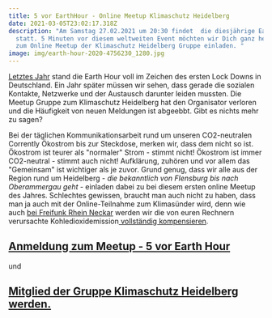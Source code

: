```yaml
---
title: 5 vor EarthHour - Online Meetup Klimaschutz Heidelberg
date: 2021-03-05T23:02:17.318Z
description: "Am Samstag 27.02.2021 um 20:30 findet  die diesjährige Earth Hour
  statt. 5 Minuten vor diesem weltweiten Event möchten wir Dich ganz herzlich
  zum Online Meetup der Klimaschutz Heidelberg Gruppe einladen. "
image: img/earth-hour-2020-4756230_1280.jpg
---
```

[Letztes Jahr](https://corrently.de/post/earthhour-flashmob-f%C3%BCr-zu-hause-samstag-28-03-20-30-uhr/) stand die Earth Hour voll im Zeichen des ersten Lock Downs in Deutschland. Ein Jahr später müssen wir sehen, dass gerade die sozialen Kontakte, Netzwerke und der Austausch darunter leiden mussten. Die Meetup Gruppe zum Klimaschutz Heidelberg hat den Organisator verloren und die Häufigkeit von neuen Meldungen ist abgeebbt. Gibt es nichts mehr zu sagen?

Bei der täglichen Kommunikationsarbeit rund um unseren CO2-neutralen Corrently Ökostrom bis zur Steckdose, merken wir, dass dem nicht so ist. Ökostrom ist teurer als "normaler" Strom - stimmt nicht! Ökostrom ist immer CO2-neutral - stimmt auch nicht! Aufklärung, zuhören und vor allem das "Gemeinsam" ist wichtiger als je zuvor. Grund genug, dass wir alle aus der Region rund um Heidelberg - *die bekanntlich von Flensburg bis nach Oberammergau geht* - einladen dabei zu bei diesem ersten online Meetup des Jahres. Schlechtes gewissen, braucht man auch nicht zu haben, dass man ja auch mit der Online-Teilnahme zum Klimasünder wird, denn wie auch [bei Freifunk Rhein Neckar](https://corrently.de/co2-ffrn.html)  werden wir die von euren Rechnern verursachte Kohledioxidemission[ vollständig kompensieren](https://corrently.de/service/klimawald.html). 

## [Anmeldung zum Meetup - 5 vor Earth Hour ](https://www.meetup.com/de-DE/klimaschutz-heidelberg/events/276765315/)

und

## [Mitglied der Gruppe Klimaschutz Heidelberg werden.](https://www.meetup.com/de-DE/klimaschutz-heidelberg)

[](https://www.meetup.com/de-DE/klimaschutz-heidelberg)